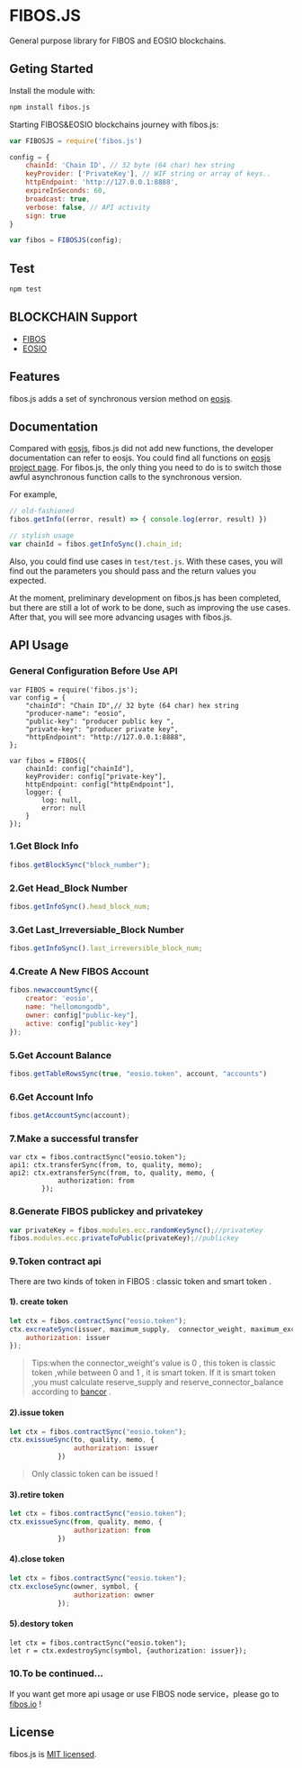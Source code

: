 # FIBOS.JS

General purpose library for FIBOS and EOSIO blockchains.

## Geting Started

Install the module with:

```sh
npm install fibos.js
```

Starting FIBOS&EOSIO blockchains journey with fibos.js:

```javascript
var FIBOSJS = require('fibos.js')

config = {
	chainId: 'Chain ID', // 32 byte (64 char) hex string
	keyProvider: ['PrivateKey'], // WIF string or array of keys..
	httpEndpoint: 'http://127.0.0.1:8888',
	expireInSeconds: 60,
	broadcast: true,
	verbose: false, // API activity
	sign: true
}

var fibos = FIBOSJS(config);
```

## Test

```sh
npm test
```

## BLOCKCHAIN Support

- [FIBOS](https://fibos.io)
- [EOSIO](https://eos.io/)

## Features

fibos.js adds a set of synchronous version method on [eosjs](https://github.com/EOSIO/eosjs).

## Documentation

Compared with [eosjs](https://github.com/EOSIO/eosjs), fibos.js did not add new functions, the developer documentation can refer to eosjs. You could find all functions on [eosjs project page](https://github.com/EOSIO/eosjs). For fibos.js, the only thing you need to do is to switch those awful asynchronous function calls to the synchronous version. 

For example,

```javascript
// old-fashioned
fibos.getInfo((error, result) => { console.log(error, result) })

// stylish usage
var chainId = fibos.getInfoSync().chain_id;
```

Also, you could find use cases in `test/test.js`. With these cases, you will find out the parameters you should pass and the return values you expected. 

At the moment, preliminary development on fibos.js has been completed, but there are still a lot of work to be done, such as improving the use cases. After that, you will see more advancing usages with fibos.js.

## API Usage

### General Configuration Before Use API

```
var FIBOS = require('fibos.js');
var config = {
	"chainId": "Chain ID",// 32 byte (64 char) hex string
	"producer-name": "eosio",
	"public-key": "producer public key ",
	"private-key": "producer private key",
	"httpEndpoint": "http://127.0.0.1:8888",
};

var fibos = FIBOS({
	chainId: config["chainId"],
	keyProvider: config["private-key"],
	httpEndpoint: config["httpEndpoint"],
	logger: {
		log: null,
		error: null
	}
});
```



### 1.Get Block Info

```js
fibos.getBlockSync("block_number");
```

### 2.Get Head_Block Number

```js
fibos.getInfoSync().head_block_num;
```

### 3.Get Last_Irreversiable_Block Number

```js
fibos.getInfoSync().last_irreversible_block_num;
```

### 4.Create A New FIBOS Account

```js
fibos.newaccountSync({
    creator: 'eosio',
    name: "hellomongodb",
    owner: config["public-key"],
    active: config["public-key"]
});
```

### 5.Get Account Balance

```js
fibos.getTableRowsSync(true, "eosio.token", account, "accounts")
```

### 6.Get Account Info

```js
fibos.getAccountSync(account);
```

### 7.Make a successful transfer



```
var ctx = fibos.contractSync("eosio.token");
api1: ctx.transferSync(from, to, quality, memo);
api2: ctx.extransferSync(from, to, quality, memo, {
			authorization: from
		});
```

### 8.Generate FIBOS publickey and privatekey

```js
var privateKey = fibos.modules.ecc.randomKeySync();//privateKey 
fibos.modules.ecc.privateToPublic(privateKey);//publickey
```

### 9.Token contract api

There are two kinds of token in FIBOS : classic token and smart token .

  #### 1). create token

```js
let ctx = fibos.contractSync("eosio.token");
ctx.excreateSync(issuer, maximum_supply,  connector_weight, maximum_exchange,reserve_supply, reserve_connector_balance, {
    authorization: issuer
});
```

> Tips:when the connector_weight's value is 0 , this token is classic token ,while between 0 and 1 , it is smart token. If it is smart token ,you must calculate reserve_supply and reserve_connector_balance according to [bancor](https://github.com/FIBOSIO/bancor) .

#### 2).issue token 

```js
let ctx = fibos.contractSync("eosio.token");
ctx.exissueSync(to, quality, memo, {
				authorization: issuer
			})
```

>Only classic token can be issued !

#### 3).retire token 

```js
let ctx = fibos.contractSync("eosio.token");
ctx.exissueSync(from, quality, memo, {
				authorization: from
			})
```

#### 4).close token

```javascript
let ctx = fibos.contractSync("eosio.token");
ctx.excloseSync(owner, symbol, {
				authorization: owner
			});
```

#### 5).destory token

```JS
let ctx = fibos.contractSync("eosio.token");
let r = ctx.exdestroySync(symbol, {authorization: issuer});
```



### 10.To be continued... 

If you want get more api usage or use FIBOS node service，please go to  [fibos.io](https://fibos.io) !



## License

fibos.js is [MIT licensed](https://github.com/fibos/fibos.js/blob/master/LICENSE).

